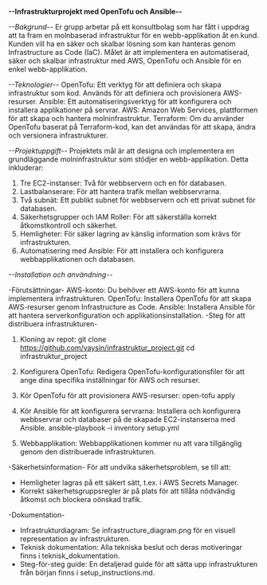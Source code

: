 **--Infrastrukturprojekt med OpenTofu och Ansible--**

*--Bakgrund--*
Er grupp arbetar på ett konsultbolag som har fått i uppdrag att ta fram en molnbaserad infrastruktur för en webb-applikation åt en kund. Kunden vill ha en säker och skalbar lösning som kan hanteras genom Infrastructure as Code (IaC). Målet är att implementera en automatiserad, säker och skalbar infrastruktur med AWS, OpenTofu och Ansible för en enkel webb-applikation.

*--Teknologier--*
OpenTofu: Ett verktyg för att definiera och skapa infrastruktur som kod. Används för att definiera och provisionera AWS-resurser.
Ansible: Ett automatiseringsverktyg för att konfigurera och installera applikationer på servrar.
AWS: Amazon Web Services, plattformen för att skapa och hantera molninfrastruktur.
Terraform: Om du använder OpenTofu baserat på Terraform-kod, kan det användas för att skapa, ändra och versionera infrastrukturer.

*--Projektuppgift--*
Projektets mål är att designa och implementera en grundläggande molninfrastruktur som stödjer en webb-applikation. Detta inkluderar:
1. Tre EC2-instanser: Två för webbservern och en för databasen.
2. Lastbalanserare: För att hantera trafik mellan webbservrarna.
3. Två subnät: Ett publikt subnet för webbservern och ett privat subnet för databasen.
4. Säkerhetsgrupper och IAM Roller: För att säkerställa korrekt åtkomstkontroll och säkerhet.
5. Hemligheter: För säker lagring av känslig information som krävs för infrastrukturen.
6. Automatisering med Ansible: För att installera och konfigurera webbapplikationen och databasen.

*--Installation och användning--*

-Förutsättningar-
AWS-konto: Du behöver ett AWS-konto för att kunna implementera infrastrukturen.
OpenTofu: Installera OpenTofu för att skapa AWS-resurser genom Infrastructure as Code.
Ansible: Installera Ansible för att hantera serverkonfiguration och applikationsinstallation.
-Steg för att distribuera infrastrukturen-

1. Kloning av repot:
git clone https://github.com/yaysin/infrastruktur_project.git
cd infrastruktur_project

2. Konfigurera OpenTofu:
Redigera OpenTofu-konfigurationsfiler för att ange dina specifika inställningar för AWS och resurser.

3. Kör OpenTofu för att provisionera AWS-resurser:
open-tofu apply

4. Kör Ansible för att konfigurera servrarna:
Installera och konfigurera webbservrar och databaser på de skapade EC2-instanserna med Ansible.
ansible-playbook -i inventory setup.yml

5. Webbapplikation:
Webbapplikationen kommer nu att vara tillgänglig genom den distribuerade infrastrukturen.

-Säkerhetsinformation-
För att undvika säkerhetsproblem, se till att:
* Hemligheter lagras på ett säkert sätt, t.ex. i AWS Secrets Manager.
* Korrekt säkerhetsgruppsregler är på plats för att tillåta nödvändig åtkomst och blockera oönskad trafik.
  
-Dokumentation-
* Infrastrukturdiagram: Se infrastructure_diagram.png för en visuell representation av infrastrukturen.
* Teknisk dokumentation: Alla tekniska beslut och deras motiveringar finns i teknisk_dokumentation.
* Steg-för-steg guide: En detaljerad guide för att sätta upp infrastrukturen från början finns i setup_instructions.md.
